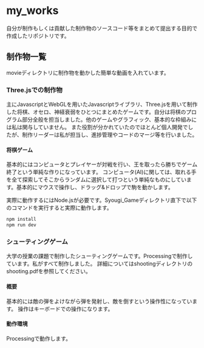 # my_works

自分が制作もしくは貢献した制作物のソースコード等をまとめて提出する目的で作成したリポジトリです。

## 制作物一覧

movieディレクトリに制作物を動かした簡単な動画を入れています。

### Three.jsでの制作物

主にJavascriptとWebGLを用いたJavascriptライブラリ、Three.jsを用いて制作した将棋、オセロ、神経衰弱をひとつにまとめたゲームです。自分は将棋のプログラム部分全般を担当しました。他のゲームやグラフィック、基本的な枠組みには私は関与していません。
また役割が分かれていたのでほとんど個人開発でしたが、制作リーダーは私が担当し、進捗管理やコードのマージ等を行いました。

#### 将棋ゲーム
基本的にはコンピュータとプレイヤーが対戦を行い、王を取ったら勝ちでゲーム終了という単純な作りになっています。
コンピュータ(AI)に関しては、取れる手を全て探索してそこからランダムに選択して打つという単純なものにしています。基本的にマウスで操作し、ドラッグ&ドロップで駒を動かします。

実際に動作するにはNode.jsが必要です。Syougi_Gameディレクトリ直下で以下のコマンドを実行すると実際に動作します。

```bash
npm install
npm run dev
```

### シューティングゲーム

大学の授業の課題で制作したシューティングゲームです。Processingで制作しています。私がすべて制作しました。
詳細についてはshootingディレクトリのshooting.pdfを参照してください。

#### 概要

基本的には敵の弾をよけながら弾を発射し、敵を倒すという操作性になっています。
操作はキーボードでの操作になります。

#### 動作環境

Processingで動作します。






